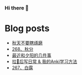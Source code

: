 ### Hi there 👋

<!--
**rebron1900/rebron1900** is a ✨ _special_ ✨ repository because its `README.md` (this file) appears on your GitHub profile.

Here are some ideas to get you started:

- 🔭 I’m currently working on ...
- 🌱 I’m currently learning ...
- 👯 I’m looking to collaborate on ...
- 🤔 I’m looking for help with ...
- 💬 Ask me about ...
- 📫 How to reach me: ...
- 😄 Pronouns: ...
- ⚡ Fun fact: ...
-->



# Blog posts
<!-- BLOG-POST-LIST:START -->
- [秋天不要瞎琢磨](https://1900.live/do-not-ponder-aimlessly-in-autumn/)
- [268、秋分](https://1900.live/268-qiu-fen/)
- [最近和夕阳的几件事](https://1900.live/a-few-recent-things-with-the-sunset/)
- [拉💩后写日常 &amp; 我的Anki学习方法](https://1900.live/la-hou-xie-ri-chang-wo-de-ankixue-xi-fang-fa/)
- [267、白露](https://1900.live/267-bai-lu/)
<!-- BLOG-POST-LIST:END -->
